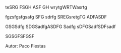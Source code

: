teSRG
FSGH
ASF
GH
wrytgWRTWasrtg

fgzsfgsfgsafg SFG sdrfg SREGsretgTG ADFASDF

GSGSdfg SDGSadfgASDFG Sadfg sDFGSadfSDFsadf

SGSGFSFGSF

Autor: Paco Fiestas